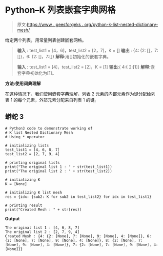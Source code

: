 # Python–K 列表嵌套字典网格

> 原文:[https://www . geesforgeks . org/python-k-list-nested-dictionary-mesh/](https://www.geeksforgeeks.org/python-k-list-nested-dictionary-mesh/)

给定两个列表，用常量列表创建嵌套网格。

> **输入** : test_list1 = [4，6]，test_list2 = [2，7]，K = []
> **输出** : {4: {2: []，7: []}，6: {2: []，7:[]}
> **解释**:用[]初始化的嵌套字典。
> 
> **输入** : test_list1 = [4]，test_list2 = [2]，K = [1]
> **输出**:{ 4:{ 2:[1]}
> **解释**:嵌套字典初始化为[1]。

**方法:使用词典理解**

在这种情况下，我们使用嵌套字典理解，列表 2 元素的内部元素作为键分配给列表 1 的每个元素，外部元素分配来自列表 1 的键。

## 蟒蛇 3

```
# Python3 code to demonstrate working of 
# K list Nested Dictionary Mesh
# Using * operator

# initializing lists
test_list1 = [4, 6, 8, 7]
test_list2 = [2, 7, 9, 4]

# printing original lists
print("The original list 1 : " + str(test_list1))
print("The original list 2 : " + str(test_list2))

# initializing K 
K = [None]

# initializing K list mesh
res = {idx: {sub2: K for sub2 in test_list2} for idx in test_list1}

# printing result 
print("Created Mesh : " + str(res))
```

**Output**

```
The original list 1 : [4, 6, 8, 7]
The original list 2 : [2, 7, 9, 4]
Created Mesh : {4: {2: [None], 7: [None], 9: [None], 4: [None]}, 6: {2: [None], 7: [None], 9: [None], 4: [None]}, 8: {2: [None], 7: [None], 9: [None], 4: [None]}, 7: {2: [None], 7: [None], 9: [None], 4: [None]}}

```